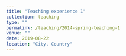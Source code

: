 ```yaml
---
title: "Teaching experience 1"
collection: teaching
type: ""
permalink: /teaching/2014-spring-teaching-1
venue: ""
date: 2019-08-22
location: "City, Country"
---
```


